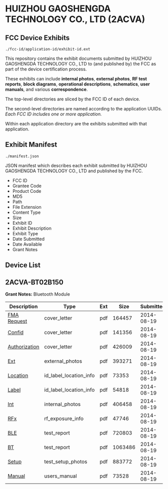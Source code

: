 # HUIZHOU GAOSHENGDA TECHNOLOGY CO., LTD (2ACVA)
## FCC Device Exhibits

```
./fcc-id/application-id/exhibit-id.ext
```

This repository contains the exhibit documents submitted by HUIZHOU GAOSHENGDA TECHNOLOGY CO., LTD to (and published by) the FCC as part of the device certification process.

These exhibits can include **internal photos**, **external photos**, **RF test reports**, **block diagrams**, **operational descriptions**, **schematics**, **user manuals**, and various **correspondence**.

The top-level directories are sliced by the FCC ID of each device.

The second-level directories are named according to the application UUIDs. *Each FCC ID includes one or more application.*

Within each application directory are the exhibits submitted with that application. 

## Exhibit Manifest

```
./manifest.json
```

JSON manifest which describes each exhibit submitted by HUIZHOU GAOSHENGDA TECHNOLOGY CO., LTD and published by the FCC.

- FCC ID
- Grantee Code
- Product Code
- MD5
- Path
- File Extension
- Content Type
- Size
- Exhibit ID
- Exhibit Description
- Exhibit Type
- Date Submitted
- Date Available
- Grant Notes

## Device List
## 2ACVA-BT02B150
**Grant Notes:** Bluetooth Module

| Description | Type | Ext | Size | Submitted | Available |
| ----------- | ---- | --- | ---- | --------- | --------- |
| [FMA Request](2ACVA-BT02B150/a1057d5e373d131b123af3d3aa450fbd/2363140.pdf) | cover_letter | pdf | 164457 | 2014-08-19 | 2014-08-19 |
| [Confid](2ACVA-BT02B150/a1057d5e373d131b123af3d3aa450fbd/2363143.pdf) | cover_letter | pdf | 141356 | 2014-08-19 | 2014-08-19 |
| [Authorization](2ACVA-BT02B150/a1057d5e373d131b123af3d3aa450fbd/2363144.pdf) | cover_letter | pdf | 426009 | 2014-08-19 | 2014-08-19 |
| [Ext](2ACVA-BT02B150/a1057d5e373d131b123af3d3aa450fbd/2363145.pdf) | external_photos | pdf | 393271 | 2014-08-19 | 2014-08-19 |
| [Location](2ACVA-BT02B150/a1057d5e373d131b123af3d3aa450fbd/2363146.pdf) | id_label_location_info | pdf | 73353 | 2014-08-19 | 2014-08-19 |
| [Label](2ACVA-BT02B150/a1057d5e373d131b123af3d3aa450fbd/2363147.pdf) | id_label_location_info | pdf | 54818 | 2014-08-19 | 2014-08-19 |
| [Int](2ACVA-BT02B150/a1057d5e373d131b123af3d3aa450fbd/2363148.pdf) | internal_photos | pdf | 406458 | 2014-08-19 | 2014-08-19 |
| [RFx](2ACVA-BT02B150/a1057d5e373d131b123af3d3aa450fbd/2363149.pdf) | rf_exposure_info | pdf | 47746 | 2014-08-19 | 2014-08-19 |
| [BLE](2ACVA-BT02B150/a1057d5e373d131b123af3d3aa450fbd/2363150.pdf) | test_report | pdf | 720803 | 2014-08-19 | 2014-08-19 |
| [BT](2ACVA-BT02B150/a1057d5e373d131b123af3d3aa450fbd/2363151.pdf) | test_report | pdf | 1063486 | 2014-08-19 | 2014-08-19 |
| [Setup](2ACVA-BT02B150/a1057d5e373d131b123af3d3aa450fbd/2363152.pdf) | test_setup_photos | pdf | 883772 | 2014-08-19 | 2014-08-19 |
| [Manual](2ACVA-BT02B150/a1057d5e373d131b123af3d3aa450fbd/2363153.pdf) | users_manual | pdf | 73528 | 2014-08-19 | 2014-08-19 |
